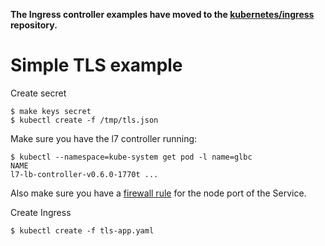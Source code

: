 **The Ingress controller examples have moved to the
[kubernetes/ingress](https://github.com/kubernetes/ingress) repository.**

# Simple TLS example

Create secret
```console
$ make keys secret
$ kubectl create -f /tmp/tls.json
```

Make sure you have the l7 controller running:
```console
$ kubectl --namespace=kube-system get pod -l name=glbc
NAME
l7-lb-controller-v0.6.0-1770t ...
```
Also make sure you have a [firewall rule](https://kubernetes.io/docs/tasks/access-application-cluster/configure-cloud-provider-firewall/#google-compute-engine) for the node port of the Service.

Create Ingress
```console
$ kubectl create -f tls-app.yaml
```
